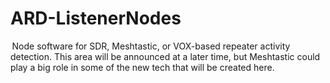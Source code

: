 # ARD-ListenerNodes
 Node software for SDR, Meshtastic, or VOX-based repeater activity detection. This area will be announced at a later time, but Meshtastic could play a big role in some of the new tech that will be created here.
